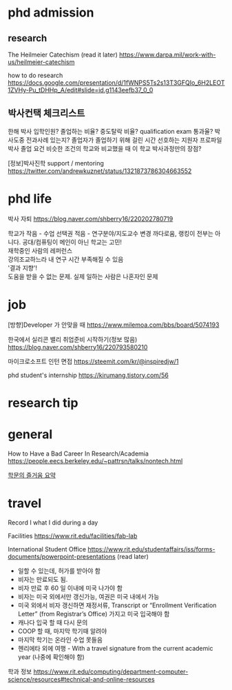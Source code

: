 # phd admission

## research 
The Heilmeier Catechism (read it later)
https://www.darpa.mil/work-with-us/heilmeier-catechism

how to do research 
https://docs.google.com/presentation/d/1fWNPS5Ts2s13T3GFQIo_6H2LEOT1ZVHy-Pu_tDHHp_A/edit#slide=id.g1143eefb37_0_0

## 박사컨택 체크리스트
한해 박사 입학인원?
졸업하는 비율? 
중도탈락 비율?
qualification exam 통과율? 
박사도중 전과사례 있는지?
졸업자가 졸업하기 위해 걸린 시간
선호하는 지원자 프로파일
박사 졸업 요건
비슷한 조건의 학교와 비교했을 때 이 학교 박사과정만의 장점?

[정보]박사진학 support / mentoring 
https://twitter.com/andrewkuznet/status/1321873786304663552

# phd life
박사 자퇴
https://blog.naver.com/shberry16/220202780719

학교가 작음 - 수업 선택권 적음 - 연구분야/지도교수 변경 까다로움, 랭킹이 전부는 아니다. 공대/컴퓨팅이 메인이 아닌 학교는 고민! \
재학중인 사람의 레퍼런스 \
강의조교하느라 내 연구 시간 부족해질 수 있음 \
'결과 지향'! \
도움을 받을 수 없는 문제. 실제 일하는 사람은 나혼자인 문제

# job

[방향]Developer 가 안맞을 때
https://www.milemoa.com/bbs/board/5074193

한국에서 실리콘 밸리 취업준비 시작하기(정보 많음)
https://blog.naver.com/shberry16/220793580210

마이크로소프트 인턴 면접
https://steemit.com/kr/@inspiredjw/1

phd student's internship
https://kirumang.tistory.com/56

# research tip 

# general 

How to Have a Bad Career In Research/Academia 
https://people.eecs.berkeley.edu/~pattrsn/talks/nontech.html

[학문의 즐거움 요약](https://wno1.tistory.com/230)

# travel
Record I what I did during a day 

Facilities 
https://www.rit.edu/facilities/fab-lab

International Student Office
https://www.rit.edu/studentaffairs/iss/forms-documents/powerpoint-presentations (read later)

- 일할 수 있는데, 허가를 받아야 함
- 비자는 만료되도 됨.
- 비자 만료 후 60 일 이내에 미국 나가야 함
- 비자는 미국 외에서만 갱신가능, 여권은 미국 내에서 가능 
- 미국 외에서 비자 갱신하면 재정서류, Transcript or “Enrollment Verification Letter” (from Registrar’s Office) 가지고 미국 입국해야 함 
- 캐나다 입국 할 때 다시 문의
- COOP 할 때, 마지막 학기때 알려야
- 마지막 학기는 온라인 수업 못들음
- 헨리에타 외에 여행 - With a travel signature from the current academic year (나중에 확인해야 함)

학과 정보 
https://www.rit.edu/computing/department-computer-science/resources#technical-and-online-resources
